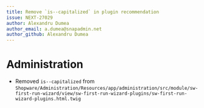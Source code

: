 ```yaml
---
title: Remove `is--capitalized` in plugin recommendation
issue: NEXT-27029
author: Alexandru Dumea
author_email: a.dumea@snapadmin.net
author_github: Alexandru Dumea
---
```

# Administration
* Removed `is--capitalized` from `Shopware/Administration/Resources/app/administration/src/module/sw-first-run-wizard/view/sw-first-run-wizard-plugins/sw-first-run-wizard-plugins.html.twig`
